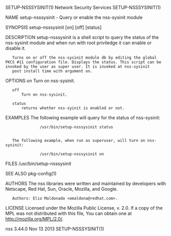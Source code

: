 SETUP-NSSSYSINIT(1)                                                                       Network Security Services                                                                       SETUP-NSSSYSINIT(1)



NAME
       setup-nsssysinit - Query or enable the nss-sysinit module

SYNOPSIS
       setup-nsssysinit [on] [off] [status]

DESCRIPTION
       setup-nsssysinit is a shell script to query the status of the nss-sysinit module and when run with root priviledge it can enable or disable it.

       Turns on or off the nss-sysinit module db by editing the global PKCS #11 configuration file. Displays the status. This script can be invoked by the user as super user. It is invoked at nss-sysinit
       post install time with argument on.

OPTIONS
       on
           Turn on nss-sysinit.

       off
           Turn on nss-sysinit.

       status
           returns whether nss-syinit is enabled or not.

EXAMPLES
       The following example will query for the status of nss-sysinit:

                   /usr/bin/setup-nsssysinit status


       The following example, when run as superuser, will turn on nss-sysinit:

                   /usr/bin/setup-nsssysinit on



FILES
       /usr/bin/setup-nsssysinit

SEE ALSO
       pkg-config(1)

AUTHORS
       The nss libraries were written and maintained by developers with Netscape, Red Hat, Sun, Oracle, Mozilla, and Google.

       Authors: Elio Maldonado <emaldona@redhat.com>.

LICENSE
       Licensed under the Mozilla Public License, v. 2.0. If a copy of the MPL was not distributed with this file, You can obtain one at http://mozilla.org/MPL/2.0/.



nss 3.44.0                                                                                       Nov 13 2013                                                                              SETUP-NSSSYSINIT(1)
